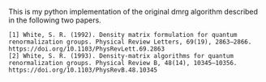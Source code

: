 This is my python implementation of the original dmrg algorithm described in the following two papers.
```
[1] White, S. R. (1992). Density matrix formulation for quantum renormalization groups. Physical Review Letters, 69(19), 2863–2866. https://doi.org/10.1103/PhysRevLett.69.2863
[2] White, S. R. (1993). Density-matrix algorithms for quantum renormalization groups. Physical Review B, 48(14), 10345–10356. https://doi.org/10.1103/PhysRevB.48.10345
```
